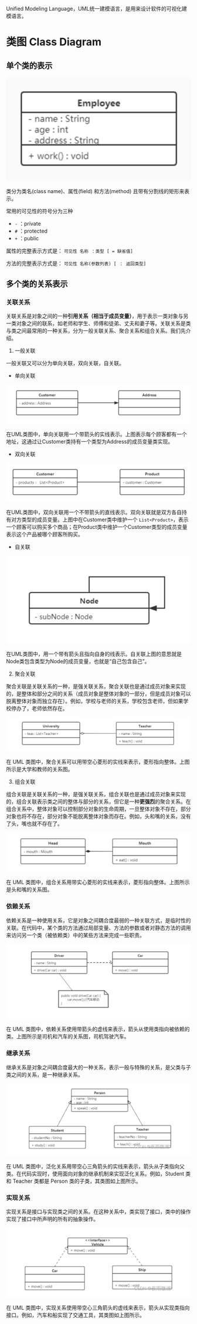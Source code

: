 Unified Modeling Language，UML统一建模语言，是用来设计软件的可视化建模语言。

# 类图 Class Diagram

## 单个类的表示

![](https://raw.githubusercontent.com/pvisanhash/PicSiteRepo1/main/note/img/202212161408630.png)

类分为类名(class name)、属性(field) 和方法(method) 且带有分割线的矩形来表示。

常用的可见性的符号分为三种

- `-` ：private
- `#` ：protected
- `+` ：public

属性的完整表示方式是： `可见性 名称 ：类型 [ = 缺省值]`

方法的完整表示方式是： `可见性 名称(参数列表) [ ： 返回类型]`

## 多个类的关系表示

### 关联关系

关联关系是对象之间的一种**引用关系（相当于成员变量）**，用于表示一类对象与另一类对象之间的联系，如老师和学生、师傅和徒弟、丈夫和妻子等。关联关系是类与类之间最常用的一种关系，分为一般关联关系、聚合关系和组合关系。我们先介绍。

1. 一般关联

一般关联又可以分为单向关联，双向关联，自关联。

- 单向关联

![](https://raw.githubusercontent.com/pvisanhash/PicSiteRepo1/main/note/img/202212161423604.png)

在UML类图中，单向关联用一个带箭头的实线表示。上图表示每个顾客都有一个地址，这通过让Customer类持有一个类型为Address的成员变量类实现。

- 双向关联

![](https://raw.githubusercontent.com/pvisanhash/PicSiteRepo1/main/note/img/202212161424304.png)

在UML类图中，双向关联用一个不带箭头的直线表示。双向关联就是双方各自持有对方类型的成员变量。上图中在Customer类中维护一个 `List<Product>`，表示一个顾客可以购买多个商品；在Product类中维护一个Customer类型的成员变量表示这个产品被哪个顾客所购买。

- 自关联

![](https://raw.githubusercontent.com/pvisanhash/PicSiteRepo1/main/note/img/202212161425385.png)

在UML类图中，用一个带有箭头且指向自身的线表示。自关联上图的意思就是Node类包含类型为Node的成员变量，也就是“自己包含自己”。

2. 聚合关联

聚合关联是关联关系的一种，是强关联关系，聚合关联也是通过成员对象来实现的，是整体和部分之间的关系（成员对象是整体对象的一部分，但是成员对象可以脱离整体对象而独立存在）。例如，学校与老师的关系，学校包含老师，但如果学校停办了，老师依然存在。

![](https://raw.githubusercontent.com/pvisanhash/PicSiteRepo1/main/note/img/202212161428848.png)

在 UML 类图中，聚合关系可以用带空心菱形的实线来表示，菱形指向整体。上图所示是大学和教师的关系图。

3. 组合关联

组合关联是关联关系的一种，是强关联关系，组合关联也是通过成员对象来实现的，组合关联表示类之间的整体与部分的关系，但它是一种**更强烈**的聚合关系。在组合关系中，整体对象可以控制部分对象的生命周期，一旦整体对象不存在，部分对象也将不存在，部分对象不能脱离整体对象而存在。例如，头和嘴的关系，没有了头，嘴也就不存在了。

![](https://raw.githubusercontent.com/pvisanhash/PicSiteRepo1/main/note/img/202212161432602.png)

在 UML 类图中，组合关系用带实心菱形的实线来表示，菱形指向整体。上图所示是头和嘴的关系图。

### 依赖关系

依赖关系是一种使用关系，它是对象之间耦合度最弱的一种关联方式，是临时性的关联。在代码中，某个类的方法通过局部变量、方法的参数或者对静态方法的调用来访问另一个类（被依赖类）中的某些方法来完成一些职责。

![](https://raw.githubusercontent.com/pvisanhash/PicSiteRepo1/main/note/img/202212161434917.png)

在 UML 类图中，依赖关系使用带箭头的虚线来表示，箭头从使用类指向被依赖的类。上图所示是司机和汽车的关系图，司机驾驶汽车。

### 继承关系

继承关系是对象之间耦合度最大的一种关系，表示一般与特殊的关系，是父类与子类之间的关系，是一种继承关系。

![](https://raw.githubusercontent.com/pvisanhash/PicSiteRepo1/main/note/img/202212161436724.png)

在 UML 类图中，泛化关系用带空心三角箭头的实线来表示，箭头从子类指向父类。在代码实现时，使用面向对象的继承机制来实现泛化关系。例如，Student 类和 Teacher 类都是 Person 类的子类，其类图如上图所示。

### 实现关系

实现关系是接口与实现类之间的关系。在这种关系中，类实现了接口，类中的操作实现了接口中所声明的所有的抽象操作。

![](https://raw.githubusercontent.com/pvisanhash/PicSiteRepo1/main/note/img/202212161437128.png)

在 UML 类图中，实现关系使用带空心三角箭头的虚线来表示，箭头从实现类指向接口。例如，汽车和船实现了交通工具，其类图如上图所示。
